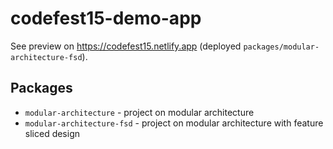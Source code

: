 # codefest15-demo-app

See preview on https://codefest15.netlify.app (deployed `packages/modular-architecture-fsd`).

## Packages

- `modular-architecture` - project on modular architecture
- `modular-architecture-fsd` - project on modular architecture with feature sliced design
